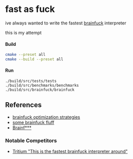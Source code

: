 # fast as fuck

ive always wanted to write the fastest [brainfuck](https://en.wikipedia.org/wiki/Brainfuck) interpreter

this is my attempt

#### Build

```sh
cmake --preset all
cmake --build --preset all
```

#### Run

```
./build/src/tests/tests
./build/src/benchmarks/benchmarks
./build/src/brainfuck/brainfuck
```

## References

- [brainfuck optimization strategies](http://calmerthanyouare.org/2015/01/07/optimizing-brainfuck.html)
- [some brainfuck fluff](http://braifuck.org/)
- [Brainf***](http://www.iwriteiam.nl/Ha_BF.html)

### Notable Competitors

- [Tritium "This is the fastest brainfuck interpreter around"](https://github.com/rdebath/Brainfuck/tree/master/tritium)

